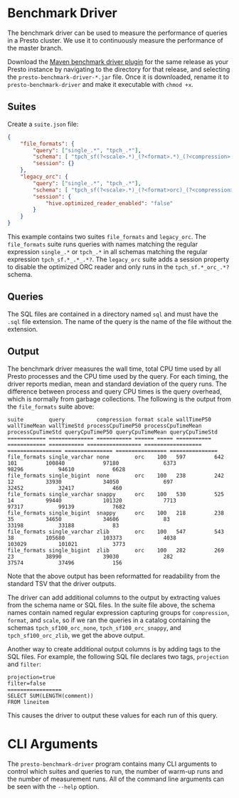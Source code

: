 # Benchmark Driver

The benchmark driver can be used to measure the performance of queries
in a Presto cluster. We use it to continuously measure the performance
of the master branch.

 Download the [Maven benchmark driver plugin][maven_download] for the same
 release as your Presto instance by navigating to the directory for that
 release, and selecting the ``presto-benchmark-driver-*.jar`` file. Once it is
 downloaded, rename it to `presto-benchmark-driver` and make it executable with `chmod +x`.

[maven_download]: https://repo.maven.apache.org/maven2/io/prestosql/presto-benchmark-driver/

## Suites

Create a `suite.json` file:

```json
{
    "file_formats": {
        "query": ["single_.*", "tpch_.*"],
        "schema": [ "tpch_sf(?<scale>.*)_(?<format>.*)_(?<compression>.*?)" ],
        "session": {}
    },
    "legacy_orc": {
        "query": ["single_.*", "tpch_.*"],
        "schema": [ "tpch_sf(?<scale>.*)_(?<format>orc)_(?<compression>.*?)" ],
        "session": {
            "hive.optimized_reader_enabled": "false"
        }
    }
}
```

This example contains two suites `file_formats` and `legacy_orc`. The
`file_formats` suite runs queries with names matching the regular
expression `single_.*` or `tpch_.*` in all schemas matching the regular
expression `tpch_sf.*_.*_.*?`. The `legacy_orc` suite adds a session
property to disable the optimized ORC reader and only runs in the
`tpch_sf.*_orc_.*?` schema.

## Queries

The SQL files are contained in a directory named `sql` and must have the
`.sql` file extension. The name of the query is the name of the file
without the extension.

## Output

The benchmark driver measures the wall time, total CPU time used by all
Presto processes and the CPU time used by the query. For each timing,
the driver reports median, mean and standard deviation of the query
runs. The difference between process and query CPU times is the query
overhead, which is normally from garbage collections. The following is
the output from the `file_formats` suite above:

```
suite        query          compression format scale wallTimeP50 wallTimeMean wallTimeStd processCpuTimeP50 processCpuTimeMean processCpuTimeStd queryCpuTimeP50 queryCpuTimeMean queryCpuTimeStd
============ ============== =========== ====== ===== =========== ============ =========== ================= ================== ================= =============== ================ ===============
file_formats single_varchar none        orc    100   597         642          101         100840            97180              6373              98296           94610            6628
file_formats single_bigint  none        orc    100   238         242          12          33930             34050              697               32452           32417            460
file_formats single_varchar snappy      orc    100   530         525          14          99440             101320             7713              97317           99139            7682
file_formats single_bigint  snappy      orc    100   218         238          35          34650             34606              83                33198           33188            83
file_formats single_varchar zlib        orc    100   547         543          38          105680            103373             4038              103029          101021           3773
file_formats single_bigint  zlib        orc    100   282         269          23          38990             39030              282               37574           37496            156
```

Note that the above output has been reformatted for readability from the
standard TSV that the driver outputs.

The driver can add additional columns to the output by extracting values
from the schema name or SQL files. In the suite file above, the schema
names contain named regular expression capturing groups for
`compression`, `format`, and `scale`, so if we ran the queries in a
catalog containing the schemas `tpch_sf100_orc_none`,
`tpch_sf100_orc_snappy`, and `tpch_sf100_orc_zlib`, we get the above
output.

Another way to create additional output columns is by adding tags to the
SQL files. For example, the following SQL file declares two tags,
`projection` and `filter`:

```
projection=true
filter=false
=================
SELECT SUM(LENGTH(comment))
FROM lineitem
```

This causes the driver to output these values for each run of this
query.

# CLI Arguments

The `presto-benchmark-driver` program contains many CLI arguments to
control which suites and queries to run, the number of warm-up runs and
the number of measurement runs. All of the command line arguments can be
seen with the `--help` option.
